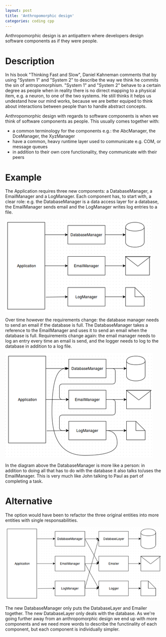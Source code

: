 ```yaml
---
layout: post
title: 'Anthropomorphic design'
categories: coding cpp
---
```


Anthropomorphic design is an antipattern where developers design software
components as if they were people.


# Description

In his book "Thinking Fast and Slow", Daniel Kahneman comments that by using
"System 1" and "System 2" to describe the way we think he commits the sin of
antropomorphism. "System 1" and "System 2" behave to a certain degree as people
when in reality there is no dirrect mapping to a physical item, e.g. a neuron,
to one of the two systems. He still thinks it helps us undestand how our mind
works, because we are better equiped to think about interactions between people
than to handle abstract concepts.

Anthropomorphic design with regards to software components is when we think of
software components as people. This usually comes together with:

- a common terminology for the components e.g.: the AbcManager, the DceManager,
  the XyzManager
- have a common, heavy runtime layer used to communicate e.g. COM, or message queues
- in addition to their own core functionality, they communicate with their peers


# Example

The Application requires three new components: a DatabaseManager, a
EmailManager and a LogManager. Each component has, to start with, a clear role:
e.g. the DatabaseManager is a data access layer for a database, the
EmailManager sends email and the LogManager writes log entries to a file.

![Original design](/assets/2016-01-08-anthropomorphic-design/01-simple.png)

Over time however the requirements change: the database manager needs to send
an email if the database is full. The DatabaseManager takes a reference to the
EmailManager and uses it to send an email when the database is full.
Requirements change again: the email manager needs to log an entry every time
an email is send, and the logger needs to log to the database in addition to a
log file.

![Anthropomorphic design](/assets/2016-01-08-anthropomorphic-design/02-complex.png)

In the diagram above the DatabaseManager is more like a person: in addition to
doing all that has to do with the database it also talks to/uses the
EmailManager. This is very much like John talking to Paul as part of completing
a task.

# Alternative

The option would have been to refactor the three original entities into more
entities with single responsabilities.

![Refactored design](/assets/2016-01-08-anthropomorphic-design/03-single.png)

The new DatabaseManager only puts the DatabaseLayer and Emailer together. The
new DatabaseLayer only deals with the database. As we're going further away
from an anthropomorphic design we end up with more components and we need more
words to describe the functinality of each component, but each component is
individually simpler.
